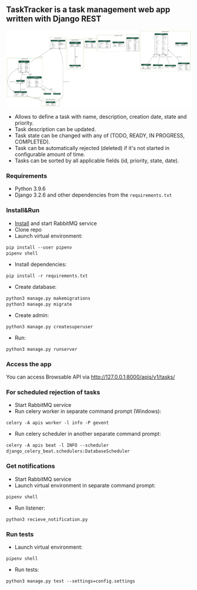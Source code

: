 ## TaskTracker is a task management web app written with Django REST

![This is an image](https://github.com/an4urkin/TaskTracker/blob/master/my_project_visualized_all.png)

- Allows to define a task with name, description, creation date, state and priority.
- Task description can be updated.
- Task state can be changed with any of (TODO, READY, IN PROGRESS, COMPLETED).
- Task can be automatically rejected (deleted) if it's not started in configurable amount of time.
- Tasks can be sorted by all applicable fields (id, priority, state, date).

### Requirements

- Python 3.9.6
- Django 3.2.6 and other dependencies from the `requirements.txt`

### Install&Run
- [Install](https://www.rabbitmq.com/download.html) and start RabbitMQ service
- Clone repo
- Launch virtual environment:
```
pip install --user pipenv
pipenv shell
```
- Install dependencies:
```
pip install -r requirements.txt
```
- Create database:
```
python3 manage.py makemigrations
python3 manage.py migrate
```
- Create admin:
```
python3 manage.py createsuperuser
```
- Run:
```
python3 manage.py runserver
```
### Access the app

You can access Browsable API via http://127.0.0.1:8000/apis/v1/tasks/

### For scheduled rejection of tasks
- Start RabbitMQ service
- Run celery worker in separate command prompt (Windows):
```
celery -A apis worker -l info -P gevent
```
- Run celery scheduler in another separate command prompt:
```
celery -A apis beat -l INFO --scheduler django_celery_beat.schedulers:DatabaseScheduler
```
### Get notifications
- Start RabbitMQ service
- Launch virtual environment in separate command prompt:
```
pipenv shell
```
- Run listener:
```
python3 recieve_notification.py
```
### Run tests

- Launch virtual environment:
```
pipenv shell
```
- Run tests:
```
python3 manage.py test --settings=config.settings
```
